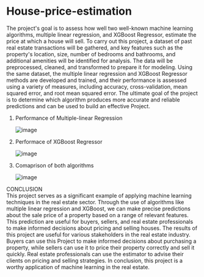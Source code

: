 # House-price-estimation
The project's goal is to assess how well two well-known machine learning algorithms, multiple linear regression, and XGBoost Regressor, estimate the price at which a house will sell. To carry out this project, a dataset of past real estate transactions will be gathered, and key features such as the property's location, size, number of bedrooms and bathrooms, and additional amenities will be identified for analysis. The data will be preprocessed, cleaned, and transformed to prepare it for modeling. Using the same dataset, the multiple linear regression and XGBoost Regressor methods are developed and trained, and their performance is assessed using a variety of measures, including accuracy, cross-validation, mean squared error, and root mean squared error. The ultimate goal of the project is to determine which algorithm produces more accurate and reliable predictions and can be used to build an effective Project. 

1. Performance of Multiple-linear Regression
   
   ![image](https://github.com/Yash493/House-price-estimation/assets/81979500/7b7a9805-013d-417a-bbf2-97da27a33b73)
   
2. Performace of XGBoost Regressor
   
   ![image](https://github.com/Yash493/House-price-estimation/assets/81979500/4e89fa83-4040-43ee-9399-c9800a5b5a5f)
   
3. Comaprison of both algorithms

   ![image](https://github.com/Yash493/House-price-estimation/assets/81979500/beb7d731-a826-4963-95ea-7c21648d1bac)

CONCLUSION  
This project serves as a significant example of applying machine learning techniques in the real estate sector. Through the use of algorithms like multiple linear regression and XGBoost, we can make precise predictions about the sale price of a property based on a range of relevant features. This prediction are useful for buyers, sellers, and real estate professionals to make informed decisions about pricing and selling houses. The results of this project are useful for various stakeholders in the real estate industry. Buyers can use this Project to make informed decisions about purchasing a property, while sellers can use it to price their property correctly and sell it quickly. Real estate professionals can use the estimator to advise their clients on pricing and selling strategies. In conclusion, this project is a worthy application of machine learning in the real estate. 

   

   

   
